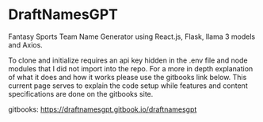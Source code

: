 # DraftNamesGPT

Fantasy Sports Team Name Generator using React.js, Flask, llama 3 models and Axios.

To clone and initialize requires an api key hidden in the .env file and node modules that I did not import into the repo. For a more in depth explanation of what it does and how it works please use the gitbooks link below. This current page serves to explain the code setup while features and content specifications are done on the gitbooks site.

gitbooks: https://draftnamesgpt.gitbook.io/draftnamesgpt


